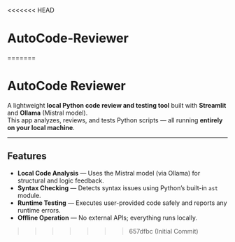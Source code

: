 <<<<<<< HEAD
# AutoCode-Reviewer
=======
# AutoCode Reviewer

A lightweight **local Python code review and testing tool** built with **Streamlit** and **Ollama** (Mistral model).  
This app analyzes, reviews, and tests Python scripts — all running **entirely on your local machine**.

---

## Features

- **Local Code Analysis** — Uses the Mistral model (via Ollama) for structural and logic feedback.
- **Syntax Checking** — Detects syntax issues using Python’s built-in `ast` module.
- **Runtime Testing** — Executes user-provided code safely and reports any runtime errors.
- **Offline Operation** — No external APIs; everything runs locally.

>>>>>>> 657dfbc (Initial Commit)
